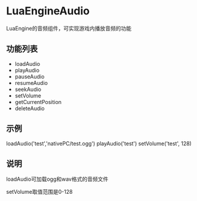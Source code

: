 # LuaEngineAudio
LuaEngine的音频组件，可实现游戏内播放音频的功能

## 功能列表
- loadAudio
- playAudio
- pauseAudio
- resumeAudio
- seekAudio
- setVolume
- getCurrentPosition
- deleteAudio

## 示例
  loadAudio('test','nativePC/test.ogg')
  playAudio('test')
  setVolume('test', 128)

## 说明
loadAudio可加载ogg和wav格式的音频文件

setVolume取值范围是0-128
